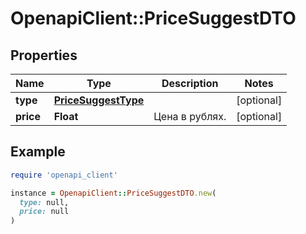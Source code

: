 # OpenapiClient::PriceSuggestDTO

## Properties

| Name | Type | Description | Notes |
| ---- | ---- | ----------- | ----- |
| **type** | [**PriceSuggestType**](PriceSuggestType.md) |  | [optional] |
| **price** | **Float** | Цена в рублях. | [optional] |

## Example

```ruby
require 'openapi_client'

instance = OpenapiClient::PriceSuggestDTO.new(
  type: null,
  price: null
)
```

